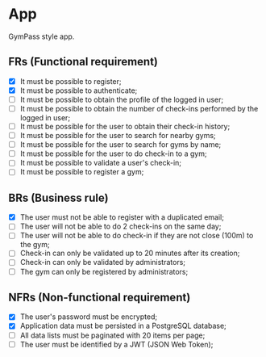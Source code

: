 # App

GymPass style app.

## FRs (Functional requirement)

- [x] It must be possible to register;
- [x] It must be possible to authenticate;
- [ ] It must be possible to obtain the profile of the logged in user;
- [ ] It must be possible to obtain the number of check-ins performed by the logged in user;
- [ ] It must be possible for the user to obtain their check-in history;
- [ ] It must be possible for the user to search for nearby gyms;
- [ ] It must be possible for the user to search for gyms by name;
- [ ] It must be possible for the user to do check-in to a gym;
- [ ] It must be possible to validate a user's check-in;
- [ ] It must be possible to register a gym;

## BRs (Business rule)

- [x] The user must not be able to register with a duplicated email;
- [ ] The user will not be able to do 2 check-ins on the same day;
- [ ] The user will not be able to do check-in if they are not close (100m) to the gym;
- [ ] Check-in can only be validated up to 20 minutes after its creation;
- [ ] Check-in can only be validated by administrators;
- [ ] The gym can only be registered by administrators;

## NFRs (Non-functional requirement)

- [x] The user's password must be encrypted;
- [x] Application data must be persisted in a PostgreSQL database;
- [ ] All data lists must be paginated with 20 items per page;
- [ ] The user must be identified by a JWT (JSON Web Token);
